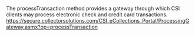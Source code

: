 The processTransaction method provides a gateway through which CSI clients may process electronic check and credit card transactions.
https://secure.collectorsolutions.com/CSI_eCollections_Portal/ProcessingGateway.asmx?op=processTransaction
